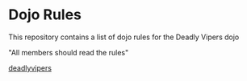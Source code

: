 Dojo Rules
==========

This repository contains a list of dojo rules for the Deadly Vipers dojo

 "All members should read the rules"

[deadlyvipers](https://github.com/deadlyvipers)